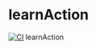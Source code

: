 # learnAction
[![CI](https://github.com/xue1213888/learnAction/actions/workflows/blank.yml/badge.svg)](https://github.com/xue1213888/learnAction/actions/workflows/blank.yml)
learnAction
